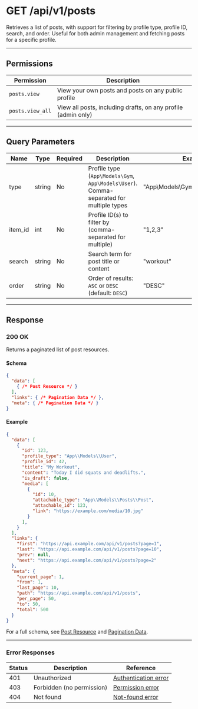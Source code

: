 # GET /api/v1/posts

Retrieves a list of posts, with support for filtering by profile type, profile ID, search, and order. Useful for both admin management and fetching posts for a specific profile.


---

## Permissions
| Permission         | Description                                                                 |
|--------------------|-----------------------------------------------------------------------------|
| `posts.view`       | View your own posts and posts on any public profile                         |
| `posts.view_all`   | View all posts, including drafts, on any profile (admin only)                |

---

## Query Parameters
| Name      | Type   | Required | Description                                                                 | Example                |
|-----------|--------|----------|-----------------------------------------------------------------------------|------------------------|
| type      | string | No       | Profile type (`App\Models\Gym`, `App\Models\User`). Comma-separated for multiple types | "App\\Models\\Gym,App\\Models\\User" |
| item_id   | int    | No       | Profile ID(s) to filter by (comma-separated for multiple)                    | "1,2,3"               |
| search    | string | No       | Search term for post title or content                                       | "workout"             |
| order     | string | No       | Order of results: `ASC` or `DESC` (default: `DESC`)                         | "DESC"                 |

---

## Response

### 200 OK
Returns a paginated list of post resources.

#### Schema
```json
{
  "data": [
    { /* Post Resource */ }
  ],
  "links": { /* Pagination Data */ },
  "meta": { /* Pagination Data */ }
}
```

#### Example
```json
{
  "data": [
    {
      "id": 123,
      "profile_type": "App\\Models\\User",
      "profile_id": 42,
      "title": "My Workout",
      "content": "Today I did squats and deadlifts.",
      "is_draft": false,
      "media": [
        {
          "id": 10,
          "attachable_type": "App\\Models\\Posts\\Post",
          "attachable_id": 123,
          "link": "https://example.com/media/10.jpg"
        }
      ],
    }
  ],
  "links": {
    "first": "https://api.example.com/api/v1/posts?page=1",
    "last": "https://api.example.com/api/v1/posts?page=10",
    "prev": null,
    "next": "https://api.example.com/api/v1/posts?page=2"
  },
  "meta": {
    "current_page": 1,
    "from": 1,
    "last_page": 10,
    "path": "https://api.example.com/api/v1/posts",
    "per_page": 50,
    "to": 50,
    "total": 500
  }
}
```

For a full schema, see [Post Resource](post_resource.md) and [Pagination Data](../_globals/pagination-data.md).

---

### Error Responses
| Status | Description                | Reference                                      |
|--------|----------------------------|------------------------------------------------|
| 401    | Unauthorized               | [Authentication error](../_globals/authentication-errors.md) |
| 403    | Forbidden (no permission)  | [Permission error](../_globals/permission-errors.md) |
| 404    | Not found                  | [Not-found error](../_globals/not-found-errors.md) |
